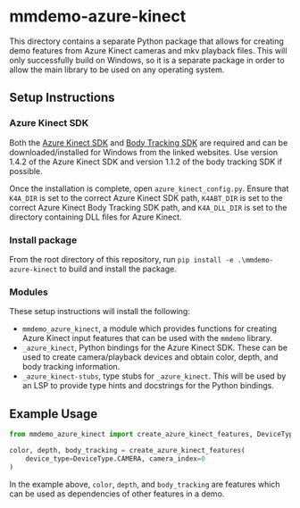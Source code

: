 # mmdemo-azure-kinect

This directory contains a separate Python package that allows for creating demo features from Azure Kinect cameras and mkv playback files. This will only successfully build on Windows, so it is a separate package in order to allow the main library to be used on any operating system.

## Setup Instructions

### Azure Kinect SDK

Both the [Azure Kinect SDK](https://github.com/microsoft/Azure-Kinect-Sensor-SDK/blob/develop/docs/usage.md#installation) and [Body Tracking SDK](https://learn.microsoft.com/en-us/azure/kinect-dk/body-sdk-download) are required and can be downloaded/installed for Windows from the linked websites. Use version 1.4.2 of the Azure Kinect SDK and version 1.1.2 of the body tracking SDK if possible.

Once the installation is complete, open `azure_kinect_config.py`. Ensure that `K4A_DIR` is set to the correct Azure Kinect SDK path, `K4ABT_DIR` is set to the correct Azure Kinect Body Tracking SDK path, and `K4A_DLL_DIR` is set to the directory containing DLL files for Azure Kinect.

### Install package

From the root directory of this repository, run `pip install -e .\mmdemo-azure-kinect` to build and install the package.

### Modules

These setup instructions will install the following:
- `mmdemo_azure_kinect`, a module which provides functions for creating Azure Kinect input features that can be used with the `mmdemo` library.
- `_azure_kinect`, Python bindings for the Azure Kinect SDK. These can be used to create camera/playback devices and obtain color, depth, and body tracking information.
- `_azure_kinect-stubs`, type stubs for `_azure_kinect`. This will be used by an LSP to provide type hints and docstrings for the Python bindings.

## Example Usage
```python
from mmdemo_azure_kinect import create_azure_kinect_features, DeviceType

color, depth, body_tracking = create_azure_kinect_features(
    device_type=DeviceType.CAMERA, camera_index=0
)
```
In the example above, `color`, `depth`, and `body_tracking` are features which can be used as dependencies of other features in a demo.
